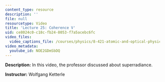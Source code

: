 ```yaml
---
content_type: resource
description: ''
file: null
resourcetype: Video
title: 'Lecture 25: Coherence V'
uid: ce8024c0-c18c-fb24-8053-f7a5acebc6fc
video_files:
  video_captions_file: /courses/physics/8-421-atomic-and-optical-physics-i-spring-2014/video-lectures/lecture-25-coherence-v/NOE2GDmSbDQ.vtt
video_metadata:
  youtube_id: NOE2GDmSbDQ
---
```


**Description:** In this video, the professor discussed about superradiance.

**Instructor:** Wolfgang Ketterle